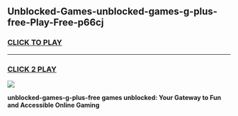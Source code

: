 
## Unblocked-Games-unblocked-games-g-plus-free-Play-Free-p66cj
<h3>
<a href="https://premium76.site?title=unblocked-games-g-plus-free&ref=17A">CLICK TO PLAY</a></h3>
<hr>

<h3>
<a href="https://premium76.site?title=unblocked-games-g-plus-free&ref=17A">CLICK 2 PLAY</a>
  
</h3>

<a href="https://premium76.site?title=unblocked-games-g-plus-free&ref=17A"><img src="https://clearcache.store/games.png"></a>


**unblocked-games-g-plus-free games unblocked: Your Gateway to Fun and Accessible Online Gaming**
